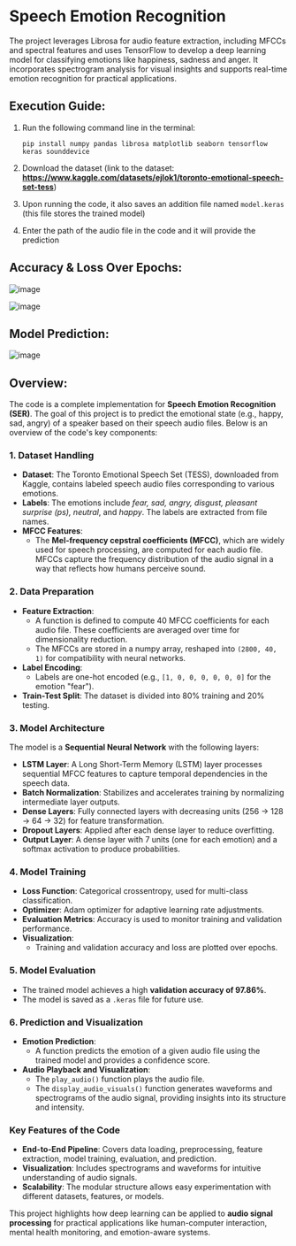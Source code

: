 # Speech Emotion Recognition
The project leverages Librosa for audio feature extraction, including MFCCs and spectral features and uses TensorFlow to develop a deep learning model for classifying emotions like happiness, sadness and anger. It incorporates spectrogram analysis for visual insights and supports real-time emotion recognition for practical applications.

## Execution Guide:
1. Run the following command line in the terminal:
   ```
   pip install numpy pandas librosa matplotlib seaborn tensorflow keras sounddevice
   ```

2. Download the dataset (link to the dataset: **https://www.kaggle.com/datasets/ejlok1/toronto-emotional-speech-set-tess**)

3. Upon running the code, it also saves an addition file named `model.keras` (this file stores the trained model)

4. Enter the path of the audio file in the code and it will provide the prediction

## Accuracy & Loss Over Epochs:

![image](https://github.com/user-attachments/assets/e338a8ab-2a28-48ed-869a-ef683602cbc5)

![image](https://github.com/user-attachments/assets/95158724-54a8-4734-a009-72510c038877)

## Model Prediction:

   ![image](https://github.com/user-attachments/assets/1609e53a-ac10-46f6-8ddd-c413baddc4d1)

## Overview:
The code is a complete implementation for **Speech Emotion Recognition (SER)**. The goal of this project is to predict the emotional state (e.g., happy, sad, angry) of a speaker based on their speech audio files. Below is an overview of the code's key components:


### **1. Dataset Handling**
- **Dataset**: The Toronto Emotional Speech Set (TESS), downloaded from Kaggle, contains labeled speech audio files corresponding to various emotions.
- **Labels**: The emotions include *fear, sad, angry, disgust, pleasant surprise (ps), neutral*, and *happy*. The labels are extracted from file names.
- **MFCC Features**: 
  - The **Mel-frequency cepstral coefficients (MFCC)**, which are widely used for speech processing, are computed for each audio file. MFCCs capture the frequency distribution of the audio signal in a way that reflects how humans perceive sound.

### **2. Data Preparation**
- **Feature Extraction**: 
  - A function is defined to compute 40 MFCC coefficients for each audio file. These coefficients are averaged over time for dimensionality reduction.
  - The MFCCs are stored in a numpy array, reshaped into `(2800, 40, 1)` for compatibility with neural networks.
- **Label Encoding**: 
  - Labels are one-hot encoded (e.g., `[1, 0, 0, 0, 0, 0, 0]` for the emotion "fear").
- **Train-Test Split**: The dataset is divided into 80% training and 20% testing.

### **3. Model Architecture**
The model is a **Sequential Neural Network** with the following layers:
- **LSTM Layer**: A Long Short-Term Memory (LSTM) layer processes sequential MFCC features to capture temporal dependencies in the speech data.
- **Batch Normalization**: Stabilizes and accelerates training by normalizing intermediate layer outputs.
- **Dense Layers**: Fully connected layers with decreasing units (256 → 128 → 64 → 32) for feature transformation.
- **Dropout Layers**: Applied after each dense layer to reduce overfitting.
- **Output Layer**: A dense layer with 7 units (one for each emotion) and a softmax activation to produce probabilities.

### **4. Model Training**
- **Loss Function**: Categorical crossentropy, used for multi-class classification.
- **Optimizer**: Adam optimizer for adaptive learning rate adjustments.
- **Evaluation Metrics**: Accuracy is used to monitor training and validation performance.
- **Visualization**:
  - Training and validation accuracy and loss are plotted over epochs.

### **5. Model Evaluation**
- The trained model achieves a high **validation accuracy of 97.86%**.
- The model is saved as a `.keras` file for future use.

### **6. Prediction and Visualization**
- **Emotion Prediction**: 
  - A function predicts the emotion of a given audio file using the trained model and provides a confidence score.
- **Audio Playback and Visualization**:
  - The `play_audio()` function plays the audio file.
  - The `display_audio_visuals()` function generates waveforms and spectrograms of the audio signal, providing insights into its structure and intensity.

### **Key Features of the Code**
- **End-to-End Pipeline**: Covers data loading, preprocessing, feature extraction, model training, evaluation, and prediction.
- **Visualization**: Includes spectrograms and waveforms for intuitive understanding of audio signals.
- **Scalability**: The modular structure allows easy experimentation with different datasets, features, or models.

This project highlights how deep learning can be applied to **audio signal processing** for practical applications like human-computer interaction, mental health monitoring, and emotion-aware systems.
